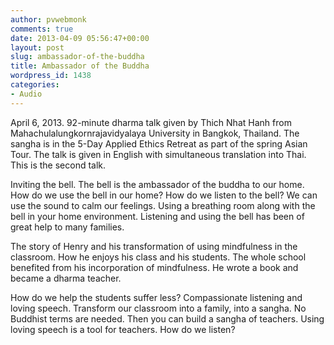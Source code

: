 ```yaml
---
author: pvwebmonk
comments: true
date: 2013-04-09 05:56:47+00:00
layout: post
slug: ambassador-of-the-buddha
title: Ambassador of the Buddha
wordpress_id: 1438
categories:
- Audio
---
```


April 6, 2013. 92-minute dharma talk given by Thich Nhat Hanh from Mahachulalungkornrajavidyalaya University in Bangkok, Thailand. The sangha is in the 5-Day Applied Ethics Retreat as part of the spring Asian Tour. The talk is given in English with simultaneous translation into Thai. This is the second talk.




Inviting the bell. The bell is the ambassador of the buddha to our home. How do we use the bell in our home? How do we listen to the bell? We can use the sound to calm our feelings. Using a breathing room along with the bell in your home environment. Listening and using the bell has been of great help to many families.




The story of Henry and his transformation of using mindfulness in the classroom. How he enjoys his class and his students. The whole school benefited from his incorporation of mindfulness. He wrote a book and became a dharma teacher.




How do we help the students suffer less? Compassionate listening and loving speech. Transform our classroom into a family, into a sangha. No Buddhist terms are needed. Then you can build a sangha of teachers. Using loving speech is a tool for teachers. How do we listen?
